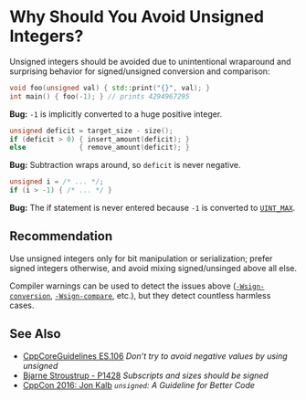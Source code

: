 # Why Should You Avoid Unsigned Integers?

Unsigned integers should be avoided due to unintentional wraparound
and surprising behavior for signed/unsigned conversion and comparison:

```cpp
void foo(unsigned val) { std::print("{}", val); }
int main() { foo(-1); } // prints 4294967295
```
**Bug:** `-1` is implicitly converted to a huge positive integer.

```cpp
unsigned deficit = target_size - size();
if (deficit > 0) { insert_amount(deficit); }
else             { remove_amount(deficit); }
```
**Bug:** Subtraction wraps around, so `deficit`
is never negative.

```cpp
unsigned i = /* ... */;
if (i > -1) { /* ... */ }
```
**Bug:** The if statement is never entered because `-1` is
converted to
[`UINT_MAX`](https://en.cppreference.com/w/c/types/limits).

<!-- inline -->
## Recommendation

Use unsigned integers only for bit manipulation or serialization;
prefer signed integers otherwise,
and avoid mixing signed/unsinged above all else.

Compiler warnings can be used to detect the issues above
([`-Wsign-conversion`](https://gcc.gnu.org/onlinedocs/gcc/Warning-Options.html#index-Wsign-conversion),
[`-Wsign-compare`](https://gcc.gnu.org/onlinedocs/gcc/Warning-Options.html#index-Wsign-compare), etc.),
but they detect countless harmless cases.

<!-- inline -->
## See Also

- [CppCoreGuidelines ES.106][guide] *Don’t try to avoid negative values by using unsigned*
- [Bjarne Stroustrup - P1428][p1428] *Subscripts and sizes should be signed*
- [CppCon 2016: Jon Kalb][cppcon] *`unsigned`: A Guideline for Better Code*

[guide]: http://isocpp.github.io/CppCoreGuidelines/CppCoreGuidelines#Res-nonnegative
[p1428]: https://www.open-std.org/jtc1/sc22/wg21/docs/papers/2019/p1428r0.pdf
[cppcon]: https://www.youtube.com/watch?v=wvtFGa6XJDU
